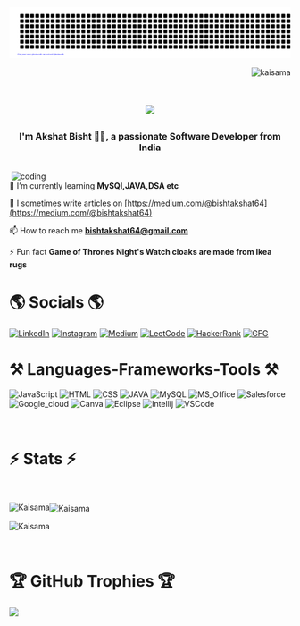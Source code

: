 ![gitartwork](gitartwork.svg)
<p align="right"> <img src="https://komarev.com/ghpvc/?username=kaisama&label=Profile%20views&color=0e75b6&style=flat" alt="kaisama" /> </p>

<h1 align="center">
    <img src="https://readme-typing-svg.herokuapp.com/?font=Righteous&size=35&center=true&vCenter=true&width=500&height=70&duration=4000&lines=Hi+There!+👋;+Aspire+for+your+well+being!;" />
</h1>

<h3 align="center">I'm Akshat Bisht 👨‍💻, a passionate Software Developer from India</h3>

<br/>
<img align="right" alt="coding" width="500" src="https://i.pinimg.com/originals/54/e3/7d/54e37d8074ebcde1d96c77d7b2a7f310.gif"

 🌱 I’m currently learning **MySQl,JAVA,DSA etc**

 📝 I sometimes write articles on [https://medium.com/@bishtakshat64](https://medium.com/@bishtakshat64)

 📫 How to reach me **bishtakshat64@gmail.com**

 ⚡ Fun fact **Game of Thrones Night's Watch cloaks are made from Ikea rugs**

<h1 align="left">🌎 Socials 🌎 </h1>
<p align="left">
 
[![LinkedIn](https://img.shields.io/badge/LinkedIn-0077B5?style=for-the-badge&logo=linkedin&logoColor=white)](https://www.linkedin.com/in/akshat-bisht-4a00b8245/) 
[![Instagram](https://img.shields.io/badge/Instagram-E4405F?style=for-the-badge&logo=instagram&logoColor=white)](https://instagram.com/bishtakshat03/) 
[![Medium](https://img.shields.io/badge/Medium-12100E?style=for-the-badge&logo=medium&logoColor=white)](https://medium.com/@bishtakshat64/) 
[![LeetCode](https://img.shields.io/badge/-LeetCode-FFA116?style=for-the-badge&logo=LeetCode&logoColor=black)](https://leetcode.com/akshat_bisht/)
[![HackerRank](https://img.shields.io/badge/-Hackerrank-2EC866?style=for-the-badge&logo=HackerRank&logoColor=white)](https://www.hackerrank.com/bishtakshat64/)
[![GFG](https://img.shields.io/badge/GeeksforGeeks-298D46?style=for-the-badge&logo=geeksforgeeks&logoColor=white)](https://auth.geeksforgeeks.org/user/bishtakshat64/)
</p>

<h1>⚒️ Languages-Frameworks-Tools ⚒️</h1>

![JavaScript](https://img.shields.io/badge/JavaScript-F7DF1E?style=for-the-badge&logo=javascript&logoColor=black) ![HTML](	https://img.shields.io/badge/HTML-239120?style=for-the-badge&logo=html5&logoColor=white) ![CSS](https://img.shields.io/badge/CSS-239120?&style=for-the-badge&logo=css3&logoColor=white) 
![JAVA](https://img.shields.io/badge/Java-ED8B00?style=for-the-badge&logo=openjdk&logoColor=white) ![MySQL](https://img.shields.io/badge/MySQL-00000F?style=for-the-badge&logo=mysql&logoColor=white) ![MS_Office](https://img.shields.io/badge/Microsoft_Office-D83B01?style=for-the-badge&logo=microsoft-office&logoColor=white) 
![Salesforce](https://img.shields.io/badge/Salesforce-00A1E0?style=for-the-badge&logo=Salesforce&logoColor=white) ![Google_cloud](	https://img.shields.io/badge/Google_Cloud-4285F4?style=for-the-badge&logo=google-cloud&logoColor=white) ![Canva](https://img.shields.io/badge/Canva-%2300C4CC.svg?&style=for-the-badge&logo=Canva&logoColor=white) ![Eclipse](https://img.shields.io/badge/Eclipse-2C2255?style=for-the-badge&logo=eclipse&logoColor=white)
![Intellij](https://img.shields.io/badge/IntelliJ_IDEA-000000.svg?style=for-the-badge&logo=intellij-idea&logoColor=white)
![VSCode](https://img.shields.io/badge/Visual_Studio_Code-0078D4?style=for-the-badge&logo=visual%20studio%20code&logoColor=white)

<br>
<h1>⚡ Stats ⚡</h1>
<br>
<p><img align="left" src="https://github-readme-stats.vercel.app/api/top-langs/?username=Kaisama&theme=dark&hide_border=true&include_all_commits=true&count_private=true&layout=compact" alt="Kaisama" /></p>
<p><img align="center" src="https://github-readme-stats.vercel.app/api?username=Kaisama&theme=dark&hide_border=true&include_all_commits=true&count_private=true" alt="Kaisama" /></p>
<p><img align="center" src="https://github-readme-streak-stats.herokuapp.com/?user=Kaisama&theme=dark&hide_border=true" alt="Kaisama" /></p>
<br>

# 🏆 GitHub Trophies 🏆
![](https://github-profile-trophy.vercel.app/?username=Kaisama&theme=radical&no-frame=true&no-bg=false&margin-w=15&margin-h=15&column=-1)

